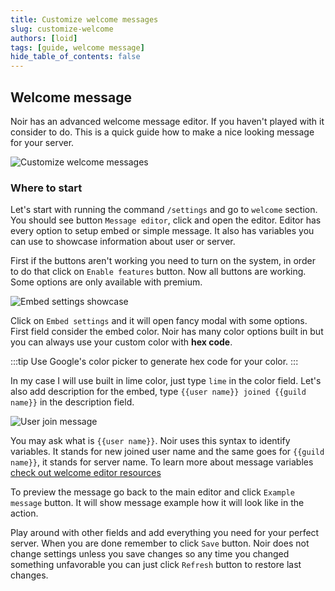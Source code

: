 ```yaml
---
title: Customize welcome messages
slug: customize-welcome
authors: [loid]
tags: [guide, welcome message]
hide_table_of_contents: false
---
```


## Welcome message

Noir has an advanced welcome message editor. If you haven't played with it consider to do. This is a quick guide how to make a nice looking message for your server.

![Customize welcome messages](https://i.imgur.com/UVV3Sw4.png)

### Where to start

Let's start with running the command `/settings` and go to `welcome` section. You should see button `Message editor`, click and open the editor. Editor has every option to setup embed or simple message. It also has variables you can use to showcase information about user or server.

First if the buttons aren't working you need to turn on the system, in order to do that click on `Enable features` button. Now all buttons are working. Some options are only available with premium.

![Embed settings showcase](https://i.imgur.com/4rldWkI.png)

Click on `Embed settings` and it will open fancy modal with some options. First field consider the embed color. Noir has many color options built in but you can always use your custom color with **hex code**.

:::tip
Use Google's color picker to generate hex code for your color.
:::

In my case I will use built in lime color, just type `lime` in the color field. Let's also add description for the embed, type `{{user name}} joined {{guild name}}` in the description field.

![User join message](https://i.imgur.com/EkpHmM3.png)

You may ask what is `{{user name}}`. Noir uses this syntax to identify variables. It stands for new joined user name and the same goes for `{{guild name}}`, it stands for server name. To learn more about message variables [check out welcome editor resources](../welcome/welcome/editor-variables)

To preview the message go back to the main editor and click `Example message` button. It will show message example how it will look like in the action.

Play around with other fields and add everything you need for your perfect server. When you are done remember to click `Save` button. Noir does not change settings unless you save changes so any time you changed something unfavorable you can just click `Refresh` button to restore last changes.
